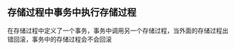 ## 存储过程中事务中执行存储过程

在存储过程中定义了一个事务，事务中调用另一个存储过程，当外面的存储过程出错回滚，事务中的存储过程会不会回滚


<!-- todo -->
```sql

```